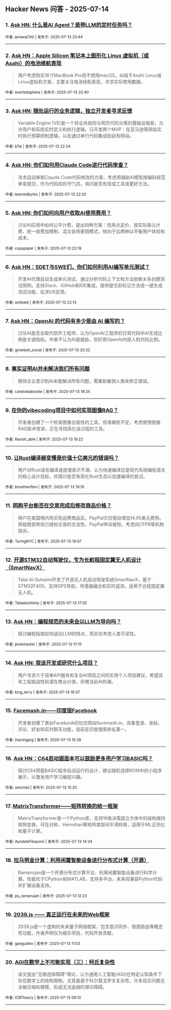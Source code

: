 ## Hacker News 问答 - 2025-07-14


### 1. [Ask HN: 什么是AI Agent？是带LLM的定时任务吗？](https://news.ycombinator.com/item?id=44554854)

<sub>作者: jerawaj740 | 发布于: 2025-07-13 23:44</sub>

---

### 2. [Ask HN：Apple Silicon 笔记本上图形化 Linux 虚拟机（或 Asahi）的电池续航表现](https://news.ycombinator.com/item?id=44554451)
> 用户考虑购买16寸MacBook Pro但不想用macOS，纠结于Asahi Linux或Linux虚拟机方案，主要关注电池续航表现，寻求实际使用数据。

<sub>作者: evertedsphere | 发布于: 2025-07-13 22:40</sub>

---

### 3. [Ask HN: 随处运行的业务逻辑，独立开发者寻求反馈](https://news.ycombinator.com/item?id=44554317)
> Variable Engine (VE)是一个将业务规则与网页代码分离的基础设施层，允许用户和系统实时定义和执行逻辑。已开发两个MVP：在亚马逊等网站实时执行预算控制逻辑，以及通过单行代码集成到自有网站。

<sub>作者: bTal | 发布于: 2025-07-13 22:24</sub>

---

### 4. [Ask HN: 你们如何用Claude Code进行代码审查？](https://news.ycombinator.com/item?id=44554301)
> 寻求自动审核Claude Code代码修改的方案，考虑用辅助AI模型按编码规范审查提交，作为代码库的守门员。询问是否有现成工具或更好方法。

<sub>作者: learnedbytes | 发布于: 2025-07-13 22:20</sub>

---

### 5. [Ask HN: 你们如何向用户收取AI使用费用？](https://news.ycombinator.com/item?id=44554293)
> 讨论AI应用中如何公平计费，提出四种方案：信用点定价、按实际美元计费、统一收费加限制、混合自带密钥模式，倾向于后两种以平衡用户体验和成本。

<sub>作者: copypaper | 发布于: 2025-07-13 22:19</sub>

---

### 6. [Ask HN：SDET与SWE们，你们如何利用AI编写单元测试？](https://news.ycombinator.com/item?id=44554256)
> 开发AI代理自动生成单元测试，通过分析代码上下文和方法依赖关系创建测试用例。支持Slack、GitHub和IDE集成，提供提交前标记方法或一键生成测试功能，征求UX反馈。

<sub>作者: ashbate | 发布于: 2025-07-13 22:13</sub>

---

### 7. [Ask HN：OpenAI 的代码有多少是由 AI 编写的？](https://news.ycombinator.com/item?id=44553379)
> 讨论AI是否会取代软件工程师，认为OpenAI工程师的日常代码中AI生成比例是关键指标。作者不认为AI是威胁，但好奇OpenAI内部人机代码比例。

<sub>作者: growbell_social | 发布于: 2025-07-13 20:22</sub>

---

### 8. [事实证明AI并未解决我们所有问题](https://news.ycombinator.com/item?id=44552805)
> 期待企业意识到AI未能解决所有问题，需重新雇佣人类来修正错误。

<sub>作者: caretoelaborate | 发布于: 2025-07-13 19:24</sub>

---

### 9. [在你的vibecoding项目中如何实现图像RAG？](https://news.ycombinator.com/item?id=44552785)
> 开发者创建了一个检查图像合规性的工具，但准确性不足，考虑使用图像RAG技术改进，正在寻找简化该过程的工具。

<sub>作者: Ravish_able | 发布于: 2025-07-13 19:22</sub>

---

### 10. [让Rust编译器变慢是价值十亿美元的错误吗？](https://news.ycombinator.com/item?id=44552685)
> 用户对Rust语言编译速度慢表示不满，认为快速编译应是现代系统编程语言的核心设计目标，并探讨是否有简化Rust生态以加速编译的尝试。

<sub>作者: breatheoften | 发布于: 2025-07-13 19:10</sub>

---

### 11. [网购平台能否在交易完成后修改商品价格？](https://news.ycombinator.com/item?id=44552663)
> 用户在美国境内购买免运费商品后，PayPal次日擅自增加14.95美元费用。质疑商家修改已授权交易的合法性，PayPal申诉被拒。考虑向CFPB等机构投诉。

<sub>作者: TuringNYC | 发布于: 2025-07-13 19:07</sub>

---

### 12. [开源STM32自动驾驶仪，专为长航程固定翼无人机设计（SmartNavX）](https://news.ycombinator.com/item?id=44551926)
> Talal Al-Suhaimi开发了开源无人机自动驾驶系统SmartNavX，基于STM32F405，支持GPS导航、传感器融合和实时遥测，适用于远程固定翼无人机。

<sub>作者: Talalalsohimiy | 发布于: 2025-07-13 17:20</sub>

---

### 13. [Ask HN：编程规范的未来会以LLM为导向吗？](https://news.ycombinator.com/item?id=44551889)
> 探讨编程指南如何适应LLM的特点，而非仅考虑人类可读性。

<sub>作者: pixiemaster | 发布于: 2025-07-13 17:15</sub>

---

### 14. [Ask HN: 我该开发或研究什么项目？](https://news.ycombinator.com/item?id=44551609)
> 用户寻求介于简单API服务和复杂AI项目之间的实用个人项目建议，希望具有工程挑战性和潜在商业价值，厌倦当前AI热潮。

<sub>作者: king_terry | 发布于: 2025-07-13 16:37</sub>

---

### 15. [Facemash.in——印度版Facebook](https://news.ycombinator.com/item?id=44551190)
> 开发者创建了类似Facebook的社交网站facemash.in，具备登录、发帖、评论、好友和实时聊天功能，目前在印度搜索排名第一。

<sub>作者: iharshgarg | 发布于: 2025-07-13 15:39</sub>

---

### 16. [Ask HN：C64启动画面本可以鼓励更多用户学习BASIC吗？](https://news.ycombinator.com/item?id=44551044)
> 探讨C64预载BASIC程序自动运行的设计，建议随机选择ROM中的小程序展示，以激发用户学习编程兴趣。

<sub>作者: amichail | 发布于: 2025-07-13 15:20</sub>

---

### 17. [MatrixTransformer——矩阵转换的统一框架](https://news.ycombinator.com/item?id=44550733)
> MatrixTransformer是一个Python库，支持16维决策超立方体中的结构保持矩阵变换，可在对称、Hermitian等矩阵类型间平滑转换，适用于ML正则化和量子计算。

<sub>作者: AyodeleFikayomi | 发布于: 2025-07-13 14:34</sub>

---

### 18. [拉马努金计算：利用闲置智能设备进行分布式计算（开源）](https://news.ycombinator.com/item?id=44549883)
> Ramanujan是一个开源分布式计算平台，利用闲置智能设备进行科学计算。性能优于CPython和MATLAB，支持多平台，未来将兼容Python代码并扩展设备支持。

<sub>作者: ps_ramanujan | 发布于: 2025-07-13 12:23</sub>

---

### 19. [2039.js —— 真正运行在未来的Web框架](https://news.ycombinator.com/item?id=44549659)
> 2039.js是一个虚构的未来量子网络框架，包含意识同步、情感路由等概念性功能，作者声明仅为娱乐项目，代码开放贡献。

<sub>作者: gaeguldev | 发布于: 2025-07-13 11:53</sub>

---

### 20. [AGI在数学上不可能实现（三）：柯氏复杂性](https://news.ycombinator.com/item?id=44548752)
> 该文提出"无限选择障碍"理论，认为通用人工智能(AGI)在特定认知条件下存在数学上的结构限制，尤其是基于科尔莫戈罗夫复杂性，许多现实问题无法被压缩和建模，形成无法逾越的理论障碍。

<sub>作者: ICBTheory | 发布于: 2025-07-13 09:10</sub>

---
